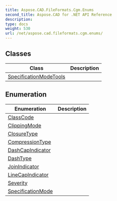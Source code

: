 ```yaml
---
title: Aspose.CAD.FileFormats.Cgm.Enums
second_title: Aspose.CAD for .NET API Reference
description: 
type: docs
weight: 530
url: /net/aspose.cad.fileformats.cgm.enums/
---
```



## Classes

| Class | Description |
| --- | --- |
| [SpecificationModeTools](./specificationmodetools/) |  |
## Enumeration

| Enumeration | Description |
| --- | --- |
| [ClassCode](./classcode/) |  |
| [ClippingMode](./clippingmode/) |  |
| [ClosureType](./closuretype/) |  |
| [CompressionType](./compressiontype/) |  |
| [DashCapIndicator](./dashcapindicator/) |  |
| [DashType](./dashtype/) |  |
| [JoinIndicator](./joinindicator/) |  |
| [LineCapIndicator](./linecapindicator/) |  |
| [Severity](./severity/) |  |
| [SpecificationMode](./specificationmode/) |  |


